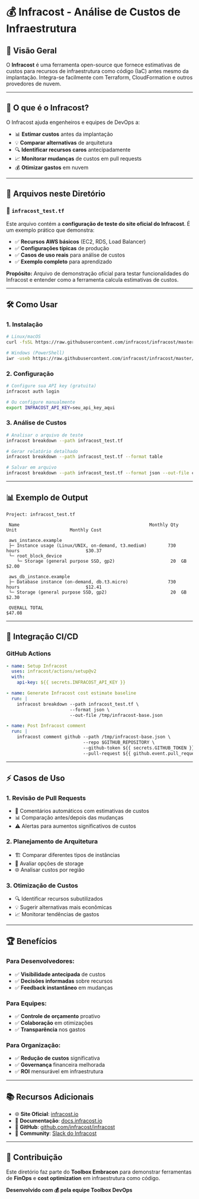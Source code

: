 # 💰 Infracost - Análise de Custos de Infraestrutura

## 🎯 **Visão Geral**

O **Infracost** é uma ferramenta open-source que fornece estimativas de custos para recursos de infraestrutura como código (IaC) antes mesmo da implantação. Integra-se facilmente com Terraform, CloudFormation e outros provedores de nuvem.

---

## 🚀 **O que é o Infracost?**

O Infracost ajuda engenheiros e equipes de DevOps a:

- 📊 **Estimar custos** antes da implantação
- 💡 **Comparar alternativas** de arquitetura
- 🔍 **Identificar recursos caros** antecipadamente
- 📈 **Monitorar mudanças** de custos em pull requests
- 💰 **Otimizar gastos** em nuvem

---

## 📁 **Arquivos neste Diretório**

### 📄 `infracost_test.tf`
Este arquivo contém a **configuração de teste do site oficial do Infracost**. É um exemplo prático que demonstra:

- ✅ **Recursos AWS básicos** (EC2, RDS, Load Balancer)
- ✅ **Configurações típicas** de produção
- ✅ **Casos de uso reais** para análise de custos
- ✅ **Exemplo completo** para aprendizado

**Propósito:** Arquivo de demonstração oficial para testar funcionalidades do Infracost e entender como a ferramenta calcula estimativas de custos.

---

## 🛠️ **Como Usar**

### **1. Instalação**
```bash
# Linux/macOS
curl -fsSL https://raw.githubusercontent.com/infracost/infracost/master/scripts/install.sh | sh

# Windows (PowerShell)
iwr -useb https://raw.githubusercontent.com/infracost/infracost/master/scripts/install.ps1 | iex
```

### **2. Configuração**
```bash
# Configure sua API key (gratuita)
infracost auth login

# Ou configure manualmente
export INFRACOST_API_KEY=seu_api_key_aqui
```

### **3. Análise de Custos**
```bash
# Analisar o arquivo de teste
infracost breakdown --path infracost_test.tf

# Gerar relatório detalhado
infracost breakdown --path infracost_test.tf --format table

# Salvar em arquivo
infracost breakdown --path infracost_test.tf --format json --out-file costs.json
```

---

## 📊 **Exemplo de Output**

```
Project: infracost_test.tf

 Name                                                 Monthly Qty  Unit                    Monthly Cost

 aws_instance.example
 ├─ Instance usage (Linux/UNIX, on-demand, t3.medium)        730  hours                         $30.37
 └─ root_block_device
    └─ Storage (general purpose SSD, gp2)                     20  GB                             $2.00

 aws_db_instance.example
 ├─ Database instance (on-demand, db.t3.micro)               730  hours                         $12.41
 └─ Storage (general purpose SSD, gp2)                        20  GB                             $2.30

 OVERALL TOTAL                                                                                  $47.08
```

---

## 🔧 **Integração CI/CD**

### **GitHub Actions**
```yaml
- name: Setup Infracost
  uses: infracost/actions/setup@v2
  with:
    api-key: ${{ secrets.INFRACOST_API_KEY }}

- name: Generate Infracost cost estimate baseline
  run: |
    infracost breakdown --path infracost_test.tf \
                        --format json \
                        --out-file /tmp/infracost-base.json

- name: Post Infracost comment
  run: |
    infracost comment github --path /tmp/infracost-base.json \
                             --repo $GITHUB_REPOSITORY \
                             --github-token ${{ secrets.GITHUB_TOKEN }} \
                             --pull-request ${{ github.event.pull_request.number }}
```

---

## ⚡ **Casos de Uso**

### **1. Revisão de Pull Requests**
- 📝 Comentários automáticos com estimativas de custos
- 📊 Comparação antes/depois das mudanças
- ⚠️ Alertas para aumentos significativos de custos

### **2. Planejamento de Arquitetura**
- 🏗️ Comparar diferentes tipos de instâncias
- 💾 Avaliar opções de storage
- 🌐 Analisar custos por região

### **3. Otimização de Custos**
- 🔍 Identificar recursos subutilizados
- 💡 Sugerir alternativas mais econômicas
- 📈 Monitorar tendências de gastos

---

## 🏆 **Benefícios**

### **Para Desenvolvedores:**
- ✅ **Visibilidade antecipada** de custos
- ✅ **Decisões informadas** sobre recursos
- ✅ **Feedback instantâneo** em mudanças

### **Para Equipes:**
- ✅ **Controle de orçamento** proativo
- ✅ **Colaboração** em otimizações
- ✅ **Transparência** nos gastos

### **Para Organização:**
- ✅ **Redução de custos** significativa
- ✅ **Governança** financeira melhorada
- ✅ **ROI** mensurável em infraestrutura

---

## 📚 **Recursos Adicionais**

- 🌐 **Site Oficial**: [infracost.io](https://www.infracost.io/)
- 📖 **Documentação**: [docs.infracost.io](https://www.infracost.io/docs/)
- 🐙 **GitHub**: [github.com/infracost/infracost](https://github.com/infracost/infracost)
- 💬 **Community**: [Slack do Infracost](https://www.infracost.io/community-chat)

---

## 🤝 **Contribuição**

Este diretório faz parte do **Toolbox Embracon** para demonstrar ferramentas de **FinOps** e **cost optimization** em infraestrutura como código.

**Desenvolvido com 💰 pela equipe Toolbox DevOps**